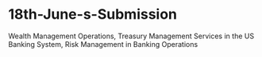 # 18th-June-s-Submission
Wealth Management Operations, Treasury Management Services in the US Banking  System, Risk Management in Banking Operations
